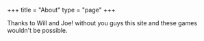 +++
title = "About"
type = "page"
+++

Thanks to Will and Joe! without you guys this site and these games wouldn't be possible.
